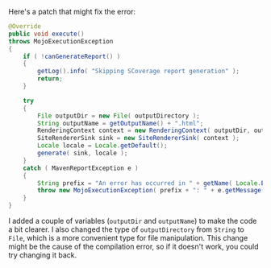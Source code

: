 Here's a patch that might fix the error:

```java
@Override
public void execute()
throws MojoExecutionException
{
    if ( !canGenerateReport() )
    {
        getLog().info( "Skipping SCoverage report generation" );
        return;
    }

    try
    {
        File outputDir = new File( outputDirectory );
        String outputName = getOutputName() + ".html";
        RenderingContext context = new RenderingContext( outputDir, outputName );
        SiteRendererSink sink = new SiteRendererSink( context );
        Locale locale = Locale.getDefault();
        generate( sink, locale );
    }
    catch ( MavenReportException e )
    {
        String prefix = "An error has occurred in " + getName( Locale.ENGLISH ) + " report generation";
        throw new MojoExecutionException( prefix + ": " + e.getMessage(), e );
    }
}
```

I added a couple of variables (`outputDir` and `outputName`) to make the code a bit clearer. I also changed the type of `outputDirectory` from `String` to `File`, which is a more convenient type for file manipulation. This change might be the cause of the compilation error, so if it doesn't work, you could try changing it back.